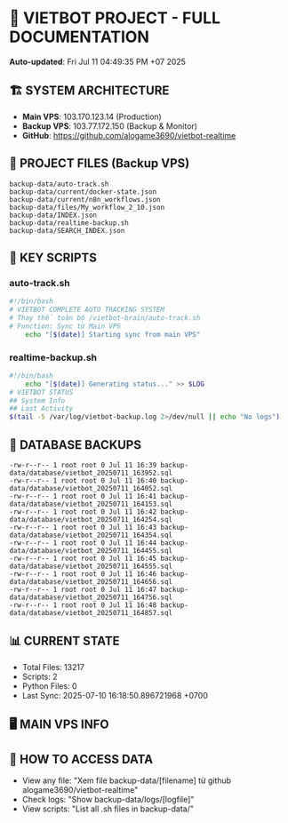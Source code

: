 # 🤖 VIETBOT PROJECT - FULL DOCUMENTATION
**Auto-updated**: Fri Jul 11 04:49:35 PM +07 2025

## 🏗️ SYSTEM ARCHITECTURE
- **Main VPS**: 103.170.123.14 (Production)
- **Backup VPS**: 103.77.172.150 (Backup & Monitor)
- **GitHub**: https://github.com/alogame3690/vietbot-realtime

## 📁 PROJECT FILES (Backup VPS)
```
backup-data/auto-track.sh
backup-data/current/docker-state.json
backup-data/current/n8n_workflows.json
backup-data/files/My_workflow_2_10.json
backup-data/INDEX.json
backup-data/realtime-backup.sh
backup-data/SEARCH_INDEX.json
```

## 🔧 KEY SCRIPTS
### auto-track.sh
```bash
#!/bin/bash
# VIETBOT COMPLETE AUTO TRACKING SYSTEM
# Thay thế toàn bộ /vietbot-brain/auto-track.sh
# Function: Sync từ Main VPS
    echo "[$(date)] Starting sync from main VPS"
```
### realtime-backup.sh
```bash
#!/bin/bash
    echo "[$(date)] Generating status..." >> $LOG
# VIETBOT STATUS
## System Info
## Last Activity
$(tail -5 /var/log/vietbot-backup.log 2>/dev/null || echo "No logs")
```

## 💾 DATABASE BACKUPS
```
-rw-r--r-- 1 root root 0 Jul 11 16:39 backup-data/database/vietbot_20250711_163952.sql
-rw-r--r-- 1 root root 0 Jul 11 16:40 backup-data/database/vietbot_20250711_164052.sql
-rw-r--r-- 1 root root 0 Jul 11 16:41 backup-data/database/vietbot_20250711_164153.sql
-rw-r--r-- 1 root root 0 Jul 11 16:42 backup-data/database/vietbot_20250711_164254.sql
-rw-r--r-- 1 root root 0 Jul 11 16:43 backup-data/database/vietbot_20250711_164354.sql
-rw-r--r-- 1 root root 0 Jul 11 16:44 backup-data/database/vietbot_20250711_164455.sql
-rw-r--r-- 1 root root 0 Jul 11 16:45 backup-data/database/vietbot_20250711_164555.sql
-rw-r--r-- 1 root root 0 Jul 11 16:46 backup-data/database/vietbot_20250711_164656.sql
-rw-r--r-- 1 root root 0 Jul 11 16:47 backup-data/database/vietbot_20250711_164756.sql
-rw-r--r-- 1 root root 0 Jul 11 16:48 backup-data/database/vietbot_20250711_164857.sql
```

## 📊 CURRENT STATE
- Total Files: 13217
- Scripts: 2
- Python Files: 0
- Last Sync: 2025-07-10 16:18:50.896721968 +0700

## 🖥️ MAIN VPS INFO


## 🚨 HOW TO ACCESS DATA
- View any file: "Xem file backup-data/[filename] từ github alogame3690/vietbot-realtime"
- Check logs: "Show backup-data/logs/[logfile]"
- View scripts: "List all .sh files in backup-data/"

